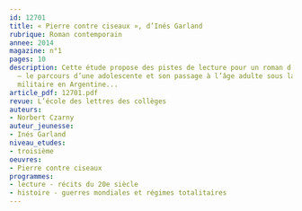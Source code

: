 ```yaml
---
id: 12701
title: « Pierre contre ciseaux », d’Inés Garland
rubrique: Roman contemporain
annee: 2014
magazine: n°1
pages: 10
description: Cette étude propose des pistes de lecture pour un roman d’apprentissage
  – le parcours d’une adolescente et son passage à l’âge adulte sous la dictature
  militaire en Argentine...
article_pdf: 12701.pdf
revue: L’école des lettres des collèges
auteurs:
- Norbert Czarny
auteur_jeunesse:
- Inés Garland
niveau_etudes:
- troisième
oeuvres:
- Pierre contre ciseaux
programmes:
- lecture - récits du 20e siècle
- histoire - guerres mondiales et régimes totalitaires
---
```

